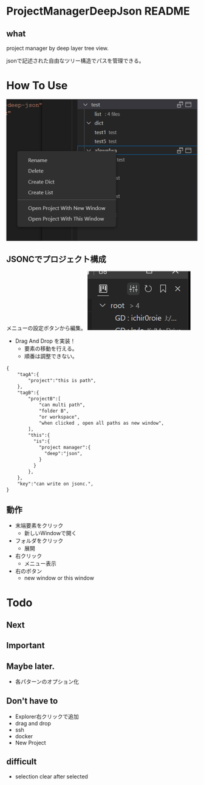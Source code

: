 # ProjectManagerDeepJson README

## what

project manager by deep layer tree view.

jsonで記述された自由なツリー構造でパスを管理できる。

# How To Use

![](.mdImages/README/20221008_183038.png)

## JSONCでプロジェクト構成

メニューの設定ボタンから編集。
![](https://github.com/ichir0roie/vscode-project-manager-deep-json/blob/main/.mdImages/README/20220819_172500.png)


+ Drag And Drop を実装！
  + 要素の移動を行える。
  + 順番は調整できない。

```jsonc
{
    "tagA":{
        "project":"this is path",
    },
    "tagB":{
        "projectB":[
            "can multi path",
            "folder B",
            "or workspace",
            "when clicked , open all paths as new window",
        ],
        "this":{
          "is":{
            "project manager":{
              "deep":"json",
            }
          }
        },
    },
    "key":"can write on jsonc.",
}
```


## 動作

+ 末端要素をクリック
  + 新しいWindowで開く
+ フォルダをクリック
  + 展開
+ 右クリック
  + メニュー表示
+ 右のボタン
  + new window or this window


# Todo

## Next

## Important


## Maybe later.

+ 各パターンのオプション化

## Don't have to

+ Explorer右クリックで追加
+ drag and drop
+ ssh
+ docker
+ New Project

## difficult

+ selection clear after selected















